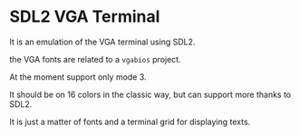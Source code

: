 # SDL2 VGA Terminal 

It is an emulation of the VGA terminal using SDL2.

the VGA fonts are related to a `vgabios` project.

At the moment support only mode 3.

It should be on 16 colors in the classic way, but can support more thanks to SDL2.

It is just a matter of fonts and a terminal grid for displaying texts.


